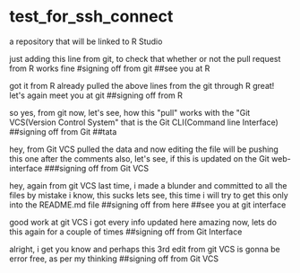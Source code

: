 # test_for_ssh_connect

a repository that will be linked to R Studio


just adding this line from git, 
to check that whether or not the pull request from R works fine
#signing off from git
##see you at R

got it from R
already pulled the above lines from the git through R
great!
let's again meet you at git
##signing off from R


so yes, from git
now, let's see, how this "pull" works with the "Git VCS(Version Control System"
that is the Git CLI(Command line Interface)
##signing off from Git
##tata

hey, from Git VCS
pulled the data and now editing the file
will be pushing this one after the comments
also, let's see, if this is updated on the Git web-interface
###signing off from Git VCS

hey, again from git VCS
last time, i made a blunder and committed to all the files by mistake
i know, this sucks
lets see, this time i will try to get this only into the README.md file
##signing off from here
##see you at git interface



good work at git VCS
i got every info updated here
amazing
now, lets do this again for a couple of times
##signing off from Git Interface



alright, i get you know
and perhaps this 3rd edit from git VCS is gonna be error free, as per my thinking
##signing off from Git VCS
